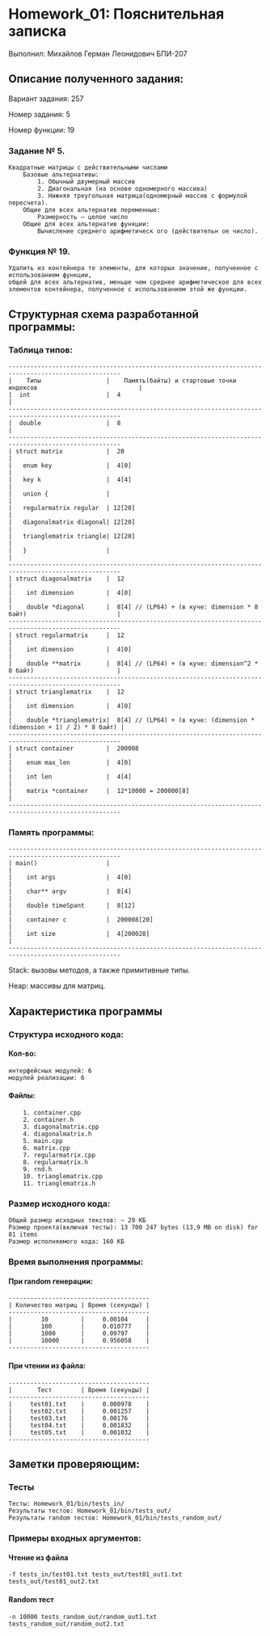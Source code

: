# Homework_01: Пояснительная записка
Выполнил: Михайлов Герман Леонидович БПИ-207
## Описание полученного задания:
Вариант задания: 257

Номер задания: 5

Номер функции: 19
### Задание № 5.
    Квадратные матрицы с действительными числами
        Базовые альтернативы: 
            1. Обычный двумерный массив
            2. Диагональная (на основе одномерного массива)
            3. Нижняя треугольная матрица(одномерный массив с формулой пересчета).
        Общие для всех альтернатив переменные:
            Размерность – целое число
        Общие для всех альтернатив функции:
            Вычисление среднего арифметическ ого (действительн ое число).
### Функция № 19.
    Удалить из контейнера те элементы, для которых значение, полученное с использованием функции,
    общей для всех альтернатив, меньше чем среднее арифметическое для всех элементов контейнера, полученное с использованием этой же функции.
## Структурная схема разработанной программы:
### Таблица типов:
    -----------------------------------------------------------------------------------------------------
    |    Типы                  |    Память(байты) и стартовые точки индексов                            |
    |  int                     |  4                                                                     |
    -----------------------------------------------------------------------------------------------------
    |  double                  |  8                                                                     |
    -----------------------------------------------------------------------------------------------------
    | struct matrix            |  20                                                                    |
    |   enum key               |  4[0]                                                                  |
    |   key k                  |  4[4]                                                                  |
    |   union {                |                                                                        |
    |   regularmatrix regular  | 12[20]                                                                 |
    |   diagonalmatrix diagonal| 12[20]                                                                 |
    |   trianglematrix triangle| 12[20]                                                                 |
    |   }                      |                                                                        |
    -----------------------------------------------------------------------------------------------------
    | struct diagonalmatrix    |  12                                                                    |
    |    int dimension         |  4[0]                                                                  |
    |    double *diagonal      |  8[4] // (LP64) + (в куче: dimension * 8 байт)                         |
    -----------------------------------------------------------------------------------------------------
    | struct regularmatrix     |  12                                                                    |
    |    int dimension         |  4[0]                                                                  |
    |    double **matrix       |  8[4] // (LP64) + (в куче: dimension^2 * 8 байт)                       |
    -----------------------------------------------------------------------------------------------------
    | struct trianglematrix    |  12                                                                    |
    |    int dimension         |  4[0]                                                                  |
    |    double *trianglematrix|  8[4] // (LP64) + (в куче: (dimension * (dimension + 1) / 2) * 8 байт) |
    -----------------------------------------------------------------------------------------------------
    | struct container         |  200008                                                                |
    |    enum max_len          |  4[0]                                                                  |
    |    int len               |  4[4]                                                                  |
    |    matrix *container     |  12*10000 = 200000[8]                                                  |
    -----------------------------------------------------------------------------------------------------
### Память программы:
    -----------------------------------------------------------------------------------------------------
    | main()                   |                                                                        |
    |    int args              |  4[0]                                                                  |
    |    char** argv           |  8[4]                                                                  |
    |    double timeSpant      |  8[12]                                                                 |
    |    container c           |  200008[20]                                                            |
    |    int size              |  4[200028]                                                             |
    -----------------------------------------------------------------------------------------------------
Stack: вызовы методов, а также примитивные типы.

Heap: массивы для матриц.
## Характеристика программы
### Структура исходного кода:
#### Кол-во:
    интерфейсных модулей: 6
    модулей реализации: 6
#### Файлы:
        1. container.cpp
        2. container.h
        3. diagonalmatrix.cpp
        4. diagonalmatrix.h
        5. main.cpp
        6. matrix.cpp
        7. regularmatrix.cpp
        8. regularmatrix.h
        9. rnd.h
        10. trianglematrix.cpp
        11. trianglematrix.h
### Размер исходного кода:
    Общий размер исходных текстов: ~ 29 КБ
    Размер проекта(включая тесты): 13 700 247 bytes (13,9 MB on disk) for 81 items
    Размер исполняемого кода: 160 КБ
### Время выполнения программы:
#### При random генерации:
    ---------------------------------------
    | Количество матриц | Время (секунды) |
    ---------------------------------------
    |        10         |     0.00104     |
    |        100        |     0.010777    |
    |        1000       |     0.09797     |
    |        10000      |     0.956058    |
    ---------------------------------------
#### При чтении из файла:
    ---------------------------------------
    |       Тест        | Время (секунды) |
    ---------------------------------------
    |     test01.txt    |     0.000978    |
    |     test02.txt    |     0.001257    |
    |     test03.txt    |     0.00176     |
    |     test04.txt    |     0.001832    |
    |     test05.txt    |     0.001032    |
    ---------------------------------------
## Заметки проверяющим:
### Тесты
    Тесты: Homework_01/bin/tests_in/
    Результаты тестов: Homework_01/bin/tests_out/
    Результаты random тестов: Homework_01/bin/tests_random_out/
### Примеры входных аргументов:
#### Чтение из файла
    -f tests_in/test01.txt tests_out/test01_out1.txt tests_out/test01_out2.txt
#### Random тест
    -n 10000 tests_random_out/random_out1.txt tests_random_out/random_out2.txt
